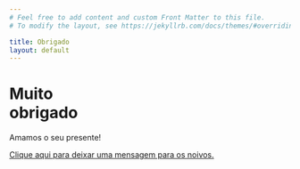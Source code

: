 ```yaml
---
# Feel free to add content and custom Front Matter to this file.
# To modify the layout, see https://jekyllrb.com/docs/themes/#overriding-theme-defaults

title: Obrigado
layout: default
---
```


<div id="fullpage-scroll">
    <!-- Home Section Start-->
    <div class="section fp-auto-height-responsive home">
        <div class="container-fluid p-0 fullheight">
            <div class="row m-0 fullheight">
                <!-- Main Section Intro Start -->
                <div class="col-12 fullheight home_intro thanks-image">
                    <div class="layer-black"></div>
                    <!-- Main Headline Start -->
                    <div class="headline">
                        <h1 class="light-text">Muito<br>obrigado</h1>
                        <p class="light-text">Amamos o seu presente!</p>
                        <a href="/#facebook-comments-page" class="btn btn-line btn-line-light">
                            <span>Clique aqui para deixar uma mensagem para os noivos.</span>
                        </a>
                    </div>
                    <!-- Main Headline End -->
                </div>
                <!-- Main Section Intro End -->
            </div>
        </div>
    </div>
    <!-- Home Section End-->
</div>